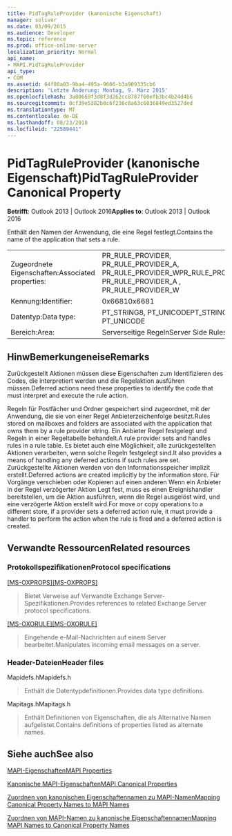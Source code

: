 ```yaml
---
title: PidTagRuleProvider (kanonische Eigenschaft)
manager: soliver
ms.date: 03/09/2015
ms.audience: Developer
ms.topic: reference
ms.prod: office-online-server
localization_priority: Normal
api_name:
- MAPI.PidTagRuleProvider
api_type:
- COM
ms.assetid: 64f80a03-9ba4-495a-9666-b3a909335cb6
description: 'Letzte Änderung: Montag, 9. März 2015'
ms.openlocfilehash: 3a80669f3d8f3d262cc8787f60efb3bc4b24d4b6
ms.sourcegitcommit: 0cf39e5382b8c6f236c8a63c6036849ed3527ded
ms.translationtype: MT
ms.contentlocale: de-DE
ms.lasthandoff: 08/23/2018
ms.locfileid: "22589441"
---
```

# <a name="pidtagruleprovider-canonical-property"></a><span data-ttu-id="e2620-103">PidTagRuleProvider (kanonische Eigenschaft)</span><span class="sxs-lookup"><span data-stu-id="e2620-103">PidTagRuleProvider Canonical Property</span></span>

  
  
<span data-ttu-id="e2620-104">**Betrifft**: Outlook 2013 | Outlook 2016</span><span class="sxs-lookup"><span data-stu-id="e2620-104">**Applies to**: Outlook 2013 | Outlook 2016</span></span> 
  
<span data-ttu-id="e2620-105">Enthält den Namen der Anwendung, die eine Regel festlegt.</span><span class="sxs-lookup"><span data-stu-id="e2620-105">Contains the name of the application that sets a rule.</span></span>
  
|||
|:-----|:-----|
|<span data-ttu-id="e2620-106">Zugeordnete Eigenschaften:</span><span class="sxs-lookup"><span data-stu-id="e2620-106">Associated properties:</span></span>  <br/> |<span data-ttu-id="e2620-107">PR_RULE_PROVIDER, PR_RULE_PROVIDER_A, PR_RULE_PROVIDER_W</span><span class="sxs-lookup"><span data-stu-id="e2620-107">PR_RULE_PROVIDER, PR_RULE_PROVIDER_A , PR_RULE_PROVIDER_W</span></span>  <br/> |
|<span data-ttu-id="e2620-108">Kennung:</span><span class="sxs-lookup"><span data-stu-id="e2620-108">Identifier:</span></span>  <br/> |<span data-ttu-id="e2620-109">0x6681</span><span class="sxs-lookup"><span data-stu-id="e2620-109">0x6681</span></span>  <br/> |
|<span data-ttu-id="e2620-110">Datentyp:</span><span class="sxs-lookup"><span data-stu-id="e2620-110">Data type:</span></span>  <br/> |<span data-ttu-id="e2620-111">PT_STRING8, PT_UNICODE</span><span class="sxs-lookup"><span data-stu-id="e2620-111">PT_STRING8, PT_UNICODE</span></span>  <br/> |
|<span data-ttu-id="e2620-112">Bereich:</span><span class="sxs-lookup"><span data-stu-id="e2620-112">Area:</span></span>  <br/> |<span data-ttu-id="e2620-113">Serverseitige Regeln</span><span class="sxs-lookup"><span data-stu-id="e2620-113">Server Side Rules</span></span>  <br/> |
   
## <a name="remarks"></a><span data-ttu-id="e2620-114">HinwBemerkungeneise</span><span class="sxs-lookup"><span data-stu-id="e2620-114">Remarks</span></span>

<span data-ttu-id="e2620-115">Zurückgestellt Aktionen müssen diese Eigenschaften zum Identifizieren des Codes, die interpretiert werden und die Regelaktion ausführen müssen.</span><span class="sxs-lookup"><span data-stu-id="e2620-115">Deferred actions need these properties to identify the code that must interpret and execute the rule action.</span></span>
  
<span data-ttu-id="e2620-116">Regeln für Postfächer und Ordner gespeichert sind zugeordnet, mit der Anwendung, die sie von einer Regel Anbieterzeichenfolge besitzt.</span><span class="sxs-lookup"><span data-stu-id="e2620-116">Rules stored on mailboxes and folders are associated with the application that owns them by a rule provider string.</span></span> <span data-ttu-id="e2620-117">Ein Anbieter Regel festgelegt und Regeln in einer Regeltabelle behandelt.</span><span class="sxs-lookup"><span data-stu-id="e2620-117">A rule provider sets and handles rules in a rule table.</span></span> <span data-ttu-id="e2620-118">Es bietet auch eine Möglichkeit, alle zurückgestellten Aktionen verarbeiten, wenn solche Regeln festgelegt sind.</span><span class="sxs-lookup"><span data-stu-id="e2620-118">It also provides a means of handling any deferred actions if such rules are set.</span></span> <span data-ttu-id="e2620-119">Zurückgestellte Aktionen werden von den Informationsspeicher implizit erstellt.</span><span class="sxs-lookup"><span data-stu-id="e2620-119">Deferred actions are created implicitly by the information store.</span></span> <span data-ttu-id="e2620-120">Für Vorgänge verschieben oder Kopieren auf einen anderen Wenn ein Anbieter in der Regel verzögerter Aktion Legt fest, muss es einen Ereignishandler bereitstellen, um die Aktion ausführen, wenn die Regel ausgelöst wird, und eine verzögerte Aktion erstellt wird.</span><span class="sxs-lookup"><span data-stu-id="e2620-120">For move or copy operations to a different store, if a provider sets a deferred action rule, it must provide a handler to perform the action when the rule is fired and a deferred action is created.</span></span>
  
## <a name="related-resources"></a><span data-ttu-id="e2620-121">Verwandte Ressourcen</span><span class="sxs-lookup"><span data-stu-id="e2620-121">Related resources</span></span>

### <a name="protocol-specifications"></a><span data-ttu-id="e2620-122">Protokollspezifikationen</span><span class="sxs-lookup"><span data-stu-id="e2620-122">Protocol specifications</span></span>

<span data-ttu-id="e2620-123">[[MS-OXPROPS]](http://msdn.microsoft.com/library/f6ab1613-aefe-447d-a49c-18217230b148%28Office.15%29.aspx)</span><span class="sxs-lookup"><span data-stu-id="e2620-123">[[MS-OXPROPS]](http://msdn.microsoft.com/library/f6ab1613-aefe-447d-a49c-18217230b148%28Office.15%29.aspx)</span></span>
  
> <span data-ttu-id="e2620-124">Bietet Verweise auf Verwandte Exchange Server-Spezifikationen.</span><span class="sxs-lookup"><span data-stu-id="e2620-124">Provides references to related Exchange Server protocol specifications.</span></span>
    
<span data-ttu-id="e2620-125">[[MS-OXORULE]](http://msdn.microsoft.com/library/70ac9436-501e-43e2-9163-20d2b546b886%28Office.15%29.aspx)</span><span class="sxs-lookup"><span data-stu-id="e2620-125">[[MS-OXORULE]](http://msdn.microsoft.com/library/70ac9436-501e-43e2-9163-20d2b546b886%28Office.15%29.aspx)</span></span>
  
> <span data-ttu-id="e2620-126">Eingehende e-Mail-Nachrichten auf einem Server bearbeitet.</span><span class="sxs-lookup"><span data-stu-id="e2620-126">Manipulates incoming email messages on a server.</span></span>
    
### <a name="header-files"></a><span data-ttu-id="e2620-127">Header-Dateien</span><span class="sxs-lookup"><span data-stu-id="e2620-127">Header files</span></span>

<span data-ttu-id="e2620-128">Mapidefs.h</span><span class="sxs-lookup"><span data-stu-id="e2620-128">Mapidefs.h</span></span>
  
> <span data-ttu-id="e2620-129">Enthält die Datentypdefinitionen.</span><span class="sxs-lookup"><span data-stu-id="e2620-129">Provides data type definitions.</span></span>
    
<span data-ttu-id="e2620-130">Mapitags.h</span><span class="sxs-lookup"><span data-stu-id="e2620-130">Mapitags.h</span></span>
  
> <span data-ttu-id="e2620-131">Enthält Definitionen von Eigenschaften, die als Alternative Namen aufgelistet.</span><span class="sxs-lookup"><span data-stu-id="e2620-131">Contains definitions of properties listed as alternate names.</span></span>
    
## <a name="see-also"></a><span data-ttu-id="e2620-132">Siehe auch</span><span class="sxs-lookup"><span data-stu-id="e2620-132">See also</span></span>



[<span data-ttu-id="e2620-133">MAPI-Eigenschaften</span><span class="sxs-lookup"><span data-stu-id="e2620-133">MAPI Properties</span></span>](mapi-properties.md)
  
[<span data-ttu-id="e2620-134">Kanonische MAPI-Eigenschaften</span><span class="sxs-lookup"><span data-stu-id="e2620-134">MAPI Canonical Properties</span></span>](mapi-canonical-properties.md)
  
[<span data-ttu-id="e2620-135">Zuordnen von kanonischen Eigenschaftennamen zu MAPI-Namen</span><span class="sxs-lookup"><span data-stu-id="e2620-135">Mapping Canonical Property Names to MAPI Names</span></span>](mapping-canonical-property-names-to-mapi-names.md)
  
[<span data-ttu-id="e2620-136">Zuordnen von MAPI-Namen zu kanonische Eigenschaftennamen</span><span class="sxs-lookup"><span data-stu-id="e2620-136">Mapping MAPI Names to Canonical Property Names</span></span>](mapping-mapi-names-to-canonical-property-names.md)

